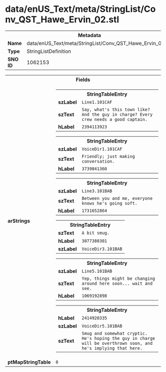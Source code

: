 <h1>data/enUS_Text/meta/StringList/Conv_QST_Hawe_Ervin_02.stl</h1><table><tr><th colspan="100%">Metadata</th></tr><tr><td><b>Name</b></td><td>data/enUS_Text/meta/StringList/Conv_QST_Hawe_Ervin_02.stl</td></tr><tr><td><b>Type</b></td><td>StringListDefinition</td></tr><tr><td><b>SNO ID</b></td><td>1062153</td></tr></table>

<table><tr><th colspan="100%">Fields</th></tr><tr><td><b>arStrings</b></td><td><table><tr><th colspan="100%">StringTableEntry</th></tr><tr><td><b>szLabel</b></td><td><code>Line1.101CAF</code></td></tr><tr><td><b>szText</b></td><td><code>Say, what's this town like? And the guy in charge? Every crew needs a good captain.</code></td></tr><tr><td><b>hLabel</b></td><td><code>2394113923</code></td></tr></table>


<table><tr><th colspan="100%">StringTableEntry</th></tr><tr><td><b>szLabel</b></td><td><code>VoiceDir1.101CAF</code></td></tr><tr><td><b>szText</b></td><td><code>Friendly; just making conversation.</code></td></tr><tr><td><b>hLabel</b></td><td><code>3739841360</code></td></tr></table>


<table><tr><th colspan="100%">StringTableEntry</th></tr><tr><td><b>szLabel</b></td><td><code>Line3.101BAB</code></td></tr><tr><td><b>szText</b></td><td><code>Between you and me, everyone knows he's going soft.</code></td></tr><tr><td><b>hLabel</b></td><td><code>1731652864</code></td></tr></table>


<table><tr><th colspan="100%">StringTableEntry</th></tr><tr><td><b>szText</b></td><td><code>A bit smug.</code></td></tr><tr><td><b>hLabel</b></td><td><code>3077380301</code></td></tr><tr><td><b>szLabel</b></td><td><code>VoiceDir3.101BAB</code></td></tr></table>


<table><tr><th colspan="100%">StringTableEntry</th></tr><tr><td><b>szLabel</b></td><td><code>Line5.101BAB</code></td></tr><tr><td><b>szText</b></td><td><code>Yep, things might be changing around here soon... wait and see.</code></td></tr><tr><td><b>hLabel</b></td><td><code>1069192898</code></td></tr></table>


<table><tr><th colspan="100%">StringTableEntry</th></tr><tr><td><b>hLabel</b></td><td><code>2414920335</code></td></tr><tr><td><b>szLabel</b></td><td><code>VoiceDir5.101BAB</code></td></tr><tr><td><b>szText</b></td><td><code>Smug and somewhat cryptic. He's hoping the guy in charge will be overthrown soon, and he's implying that here.</code></td></tr></table>


</td></tr><tr><td><b>ptMapStringTable</b></td><td><code>0</code></td></tr></table>

